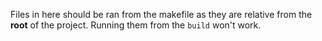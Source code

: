 Files in here should be ran from the makefile as they are relative from the
**root** of the project. Running them from the `build` won't work.
